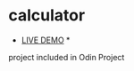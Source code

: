 # calculator
* [LIVE DEMO](https://saharsh-07.github.io/calculator/) *

project included in Odin Project
